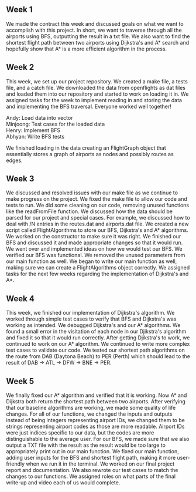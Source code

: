 ## Week 1

We made the contract this week and discussed goals on what we want to accomplish with this project. In short, we want to traverse through all the airports using BFS, outputting the result in a txt file. We also want to find the shortest flight path between two airports using Dijkstra's and A* search and hopefully show that A* is a more efficient algorithm in the process.


## Week 2

This week, we set up our project repository. We created a make file, a tests file, and a catch file. We downloaded the data from openflights as dat files and loaded them into our repository and started to work on loading it in. We assigned tasks for the week to implement reading in and storing the data and implementing the BFS traversal. Everyone worked well together!

Andy: Load data into vector  
Minjoong: Test cases for the loaded data  
Henry: Implement BFS  
Abhyan: Write BFS tests  

We finished loading in the data creating an FlightGraph object that essentially stores a graph of airports as nodes and possibly routes as edges. 

## Week 3
We discussed and resolved issues with our make file as we continue to make progress on the project. We fixed the make file to allow our code and tests to run. We did some cleaning on our code, removing unused functions like the readFromFile function. We discussed how the data should be parsed for our project and special cases. For example, we discussed how to deal with /N entries in the routes.dat and airports.dat file. We created a new script called FlightAlgorithms to store our BFS, Dijkstra's and A* algorithms. We worked on the constructor to make sure it was right. We finished our BFS and discussed it and made appropriate changes so that it would run. We went over and implemented ideas on how we would test our BFS. We verified our BFS was functional. We removed the unused parameters from our main function as well. We began to write our main function as well, making sure we can create a FlightAlgorithms object correctly. We assigned tasks for the next few weeks regarding the implementation of Dijkstra's and A*.


## Week 4
This week, we finished our implementation of Dijkstra's algorithm. We worked through simple test cases to verify that BFS and Dijkstra's was working as intended. We debugged Dijkstra's and our A* algorithms. We found a small error in the visitation of each node in our Djikstra's algorithm and fixed it so that it would run correctly. After getting Djikstra's to work, we continued to work on our A* algorithm. We continued to write more complex test cases to validate our code. We tested our shortest path algorithms on the route from DAB (Daytona Beach) to PER (Perth) which should lead to the result of DAB -> ATL -> DFW -> BNE -> PER.
 

## Week 5
We finally fixed our A* algorithm and verified that it is working. Now A* and Dijkstra both return the shortest path between two airports. After verifying that our baseline algorithms are working, we made some quality of life changes. For all of our functions, we changed the inputs and outputs instead of being integers representing airport IDs, we changed them to be strings representing airport codes as those are more readable. Airport IDs were just indices specific to our data, but the codes are more distinguishable to the average user. For our BFS, we made sure that we also output a TXT file with the result as the result would be too large to appropriately print out in our main function. We fixed our main function, adding user inputs for the BFS and shortest flight path, making it more user-friendly when we run it in the terminal. We worked on our final project report and documentation. We also rewrote our test cases to match the changes to our functions. We assigned roles on what parts of the final write-up and video each of us would complete.
